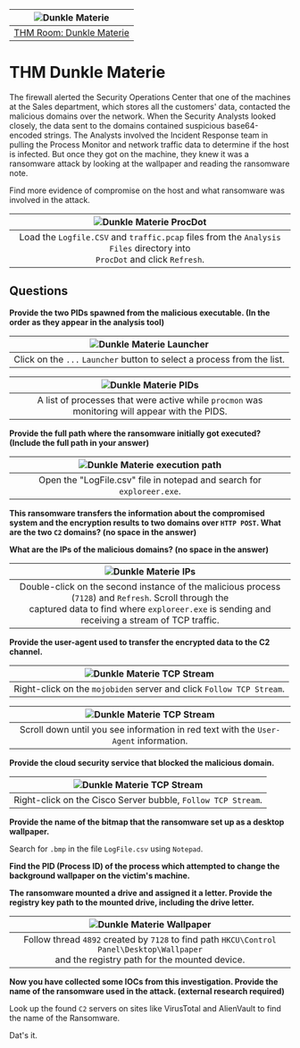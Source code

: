 | ![Dunkle Materie](../../_static/images/procdot-room-banner.png)
|:--:|
| [THM Room: Dunkle Materie](https://tryhackme.com/room/dunklematerieptxc9) |

# THM Dunkle Materie

The firewall alerted the Security Operations Center that one of the machines at the Sales department, which stores 
all the customers' data, contacted the malicious domains over the network. When the Security Analysts looked closely, 
the data sent to the domains contained suspicious base64-encoded strings. The Analysts involved the Incident Response 
team in pulling the Process Monitor and network traffic data to determine if the host is infected. But once they got 
on the machine, they knew it was a ransomware attack by looking at the wallpaper and reading the ransomware note.

Find more evidence of compromise on the host and what ransomware was involved in the attack.

| ![Dunkle Materie ProcDot](../../_static/images/dunkle1.png)
|:--:|
| Load the `Logfile.CSV` and `traffic.pcap` files from the `Analysis Files` directory into <br>`ProcDot` and click `Refresh`. |

## Questions

**Provide the two PIDs spawned from the malicious executable. (In the order as they appear in the analysis tool)**

| ![Dunkle Materie Launcher](../../_static/images/dunkle2.png)
|:--:|
| Click on the `...` `Launcher` button to select a process from the list. |

| ![Dunkle Materie PIDs](../../_static/images/dunkle3.png)
|:--:|
| A list of processes that were active while `procmon` was monitoring will appear with the PIDS. |

**Provide the full path where the ransomware initially got executed? (Include the full path in your answer)**

| ![Dunkle Materie execution path](../../_static/images/dunkle4.png)
|:--:|
| Open the "LogFile.csv" file in notepad and search for `exploreer.exe`. |

**This ransomware transfers the information about the compromised system and the encryption results to two domains 
over `HTTP POST`. What are the two `C2` domains? (no space in the answer)**

**What are the IPs of the malicious domains? (no space in the answer)**

| ![Dunkle Materie IPs](../../_static/images/dunkle5.png)
|:--:|
| Double-click on the second instance of the malicious process (`7128`) and `Refresh`. Scroll through the <br>captured data to find where `exploreer.exe` is sending and receiving a stream of TCP traffic. |

**Provide the user-agent used to transfer the encrypted data to the C2 channel.**

| ![Dunkle Materie TCP Stream](../../_static/images/dunkle6.png)
|:--:|
| Right-click on the `mojobiden` server and click `Follow TCP Stream`. |

| ![Dunkle Materie TCP Stream](../../_static/images/dunkle7.png)
|:--:|
| Scroll down until you see information in red text with the `User-Agent` information. |

**Provide the cloud security service that blocked the malicious domain.**

| ![Dunkle Materie TCP Stream](../../_static/images/dunkle8.png)
|:--:|
| Right-click on the Cisco Server bubble, `Follow TCP Stream`. |

**Provide the name of the bitmap that the ransomware set up as a desktop wallpaper.**

Search for `.bmp` in the file `LogFile.csv` using `Notepad`.

**Find the PID (Process ID) of the process which attempted to change the background wallpaper on the victim's machine.**

**The ransomware mounted a drive and assigned it a letter. Provide the registry key path to the mounted drive, including the drive letter.**

| ![Dunkle Materie Wallpaper](../../_static/images/dunkle9.png)
|:--:|
| Follow thread `4892` created by `7128` to find path `HKCU\Control Panel\Desktop\Wallpaper` <br> and the registry path for the mounted device. |

**Now you have collected some IOCs from this investigation. Provide the name of the ransomware used in the attack. (external research required)**

Look up the found `C2` servers on sites like VirusTotal and AlienVault to find the name of the Ransomware.

Dat's it.
